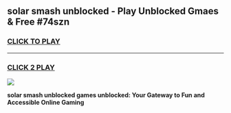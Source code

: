 
## solar smash unblocked - Play Unblocked Gmaes & Free #74szn
<h3>
<a href="https://news.freeplayer.one?title=solar_smash_unblocked&ref=03M">CLICK TO PLAY</a></h3>
<hr>

<h3>
<a href="https://news.freeplayer.one?title=solar_smash_unblocked&ref=03M">CLICK 2 PLAY</a>
  
</h3>

<a href="https://news.freeplayer.one?title=solar_smash_unblocked&ref=03M"><img src="https://clearcache.store/games.png"></a>


**solar smash unblocked games unblocked: Your Gateway to Fun and Accessible Online Gaming**
